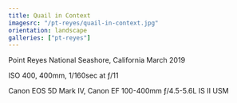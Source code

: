 ```yaml
---
title: Quail in Context
imagesrc: "/pt-reyes/quail-in-context.jpg"
orientation: landscape
galleries: ["pt-reyes"]
---
```


Point Reyes National Seashore, California March 2019

ISO 400, 400mm, 1/160sec at ƒ/11

Canon EOS 5D Mark IV, Canon EF 100-400mm ƒ/4.5-5.6L IS II USM
